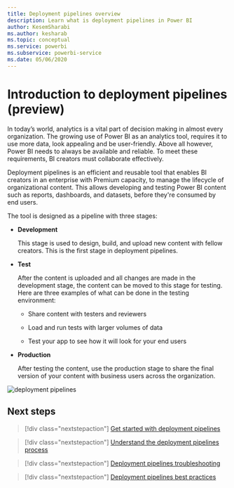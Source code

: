 ```yaml
---
title: Deployment pipelines overview 
description: Learn what is deployment pipelines in Power BI
author: KesemSharabi
ms.author: kesharab
ms.topic: conceptual
ms.service: powerbi
ms.subservice: powerbi-service
ms.date: 05/06/2020
---
```


# Introduction to deployment pipelines (preview)

In today’s world, analytics is a vital part of decision making in almost every organization. The growing use of Power BI as an analytics tool, requires it to use more data, look appealing and  be user-friendly. Above all however, Power BI needs to always be available and reliable. To meet these requirements, BI creators must collaborate effectively.

Deployment pipelines is an efficient and reusable tool that enables BI creators in an enterprise with Premium capacity, to manage the lifecycle of organizational content. This allows developing and testing Power BI content such as reports, dashboards, and datasets, before they're consumed by end users.

The tool is designed as a pipeline with three stages:

* **<a name="development">Development</a>**
    
    This stage is used to design, build, and upload new content with  fellow creators. This is the first stage in deployment pipelines.

* **<a name="test">Test</a>**

    After the content is uploaded and all changes are made in the development stage, the content can be moved to this stage for testing. Here are three examples of what can be done in the testing environment:

    * Share content with testers and reviewers

    * Load and run tests with larger volumes of data

    * Test your app to see how it will look for your end users

* **<a name="production">Production</a>**

    After testing the content, use the production stage to share the final version of your content with business users across the organization.

![deployment pipelines](media/deployment-pipelines-overview/compare-selective-deploy.gif)

## Next steps

>[!div class="nextstepaction"]
>[Get started with deployment pipelines](deployment-pipelines-get-started.md)

>[!div class="nextstepaction"]
>[Understand the deployment pipelines process](deployment-pipelines-process.md)

>[!div class="nextstepaction"]
>[Deployment pipelines troubleshooting](deployment-pipelines-troubleshooting.md)

>[!div class="nextstepaction"]
>[Deployment pipelines best practices](deployment-pipelines-best-practices.md)